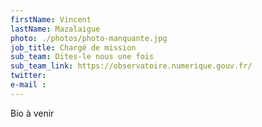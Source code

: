 ```yaml
---
firstName: Vincent
lastName: Mazalaigue
photo: ./photos/photo-manquante.jpg
job_title: Chargé de mission
sub_team: Dites-le nous une fois
sub_team_link: https://observatoire.numerique.gouv.fr/
twitter:
e-mail :
---
```


Bio à venir
